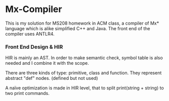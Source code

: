 # Mx-Compiler
This is my solution for MS208 homework in ACM class, a compiler of Mx* language which is alike simplified C++ and Java. The front end of the compiler uses ANTLR4. 

### Front End Design & HIR

HIR is mainly an AST. In order to make semantic check, symbol table is also needed and I combine it with the scope. 

There are three kinds of type: primitive, class and function. They represent abstract "def" nodes. (defined but not used)

A naïve optimization is made in HIR level, that to split print(string + string) to two print commands. 